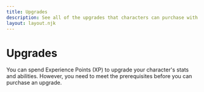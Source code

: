```yaml
---
title: Upgrades
description: See all of the upgrades that characters can purchase with Experience Points as they progress.
layout: layout.njk
---
```


# Upgrades

You can spend Experience Points (XP) to upgrade your character's stats and
abilities. However, you need to meet the prerequisites before you can purchase
an upgrade.

<div id="stat-upgrades" class="cmp-stack"></div>
<div id="skill-upgrades" class="cmp-stack"></div>
<div id="health-upgrades" class="cmp-stack"></div>
<div id="offense-upgrades" class="cmp-stack"></div>
<div id="defense-upgrades" class="cmp-stack"></div>
